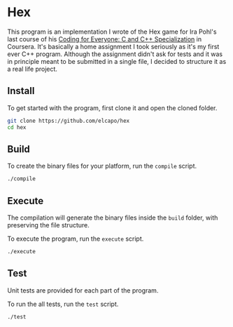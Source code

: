 # Hex

This program is an implementation I wrote of the Hex game for Ira Pohl's last course of his [Coding for Everyone: C and C++ Specialization](https://www.coursera.org/specializations/coding-for-everyone) in Coursera. It's basically a home assignment I took seriously as it's my first ever C++ program. Although the assignment didn't ask for tests and it was in principle meant to be submitted in a single file, I decided to structure it as a real life project.

## Install

To get started with the program, first clone it and open the cloned folder.

```bash
git clone https://github.com/elcapo/hex
cd hex
```

## Build

To create the binary files for your platform, run the `compile` script.

```bash
./compile
```

## Execute

The compilation will generate the binary files inside the `build` folder, with preserving the file structure.

To execute the program, run the `execute` script.

```bash
./execute
```

## Test

Unit tests are provided for each part of the program.

To run the all tests, run the `test` script.

```bash
./test
```